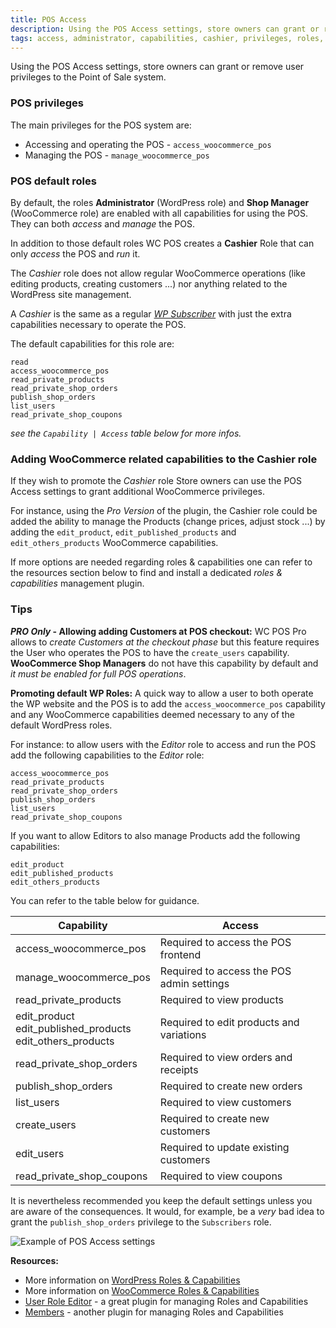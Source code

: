 ```yaml
---
title: POS Access
description: Using the POS Access settings, store owners can grant or remove user privileges to the Point of Sale system.
tags: access, administrator, capabilities, cashier, privileges, roles, shop-manager, users
---
```


Using the POS Access settings, store owners can grant or remove user privileges to the Point of Sale system.

### POS privileges

The main privileges for the POS system are: 

- Accessing and operating the POS - `access_woocommerce_pos`
- Managing the POS - `manage_woocommerce_pos`

### POS default roles

By default, the roles **Administrator** (WordPress role) and **Shop Manager** (WooCommerce role) are enabled with all capabilities for using the POS. They can both _access_ and _manage_ the POS.

In addition to those default roles WC POS creates a **Cashier** Role that can only _access_ the POS and _run_ it.

The _Cashier_ role does not allow regular WooCommerce operations (like editing products, creating customers ...) nor anything related to the WordPress site management.

A _Cashier_ is the same as a regular _[WP Subscriber](https://codex.wordpress.org/Roles_and_Capabilities#Subscriber)_ with just the extra capabilities necessary to operate the POS.

The default capabilities for this role are:

```
read
access_woocommerce_pos
read_private_products
read_private_shop_orders    
publish_shop_orders
list_users
read_private_shop_coupons
```
_see the `Capability | Access` table below for more infos._

### Adding WooCommerce related capabilities to the Cashier role
If they wish to promote the _Cashier_ role Store owners can use the POS Access settings to grant additional WooCommerce privileges.

For instance, using the _Pro Version_ of the plugin, the Cashier role could be added the ability to manage the Products (change prices, adjust stock ...) by adding the `edit_product`, `edit_published_products` and `edit_others_products` WooCommerce capabilities.  

If more options are needed regarding roles & capabilities one can refer to the resources section below to find and install a dedicated _roles & capabilities_ management plugin.

### Tips

**_PRO Only_ - Allowing adding Customers at POS checkout:**
WC POS Pro allows to _create Customers at the checkout phase_ but this feature requires the User who operates the POS to have the `create_users` capability. **WooCommerce Shop Managers** do not have this capability by default and _it must be enabled for full POS operations_.

**Promoting default WP Roles:**
A quick way to allow a user to both operate the WP website and the POS is to add the `access_woocommerce_pos` capability and any WooCommerce capabilities deemed necessary to any of the default WordPress roles.

For instance: to allow users with the _Editor_ role to access and run the POS add the following capabilities to the _Editor_ role: 

```
access_woocommerce_pos
read_private_products
read_private_shop_orders    
publish_shop_orders
list_users
read_private_shop_coupons
```

If you want to allow Editors to also manage Products add the following capabilities:

```
edit_product
edit_published_products
edit_others_products
```

You can refer to the table below for guidance.

| Capability | Access |
| - | - |
| access_woocommerce_pos | Required to access the POS frontend |
| manage_woocommerce_pos | Required to access the POS admin settings |
| read_private_products | Required to view products |
| edit_product <br> edit_published_products <br> edit_others_products | Required to edit products and variations |
| read_private_shop_orders | Required to view orders and receipts |
| publish_shop_orders | Required to create new orders |
| list_users | Required to view customers |
| create_users | Required to create new customers |
| edit_users | Required to update existing customers |
| read_private_shop_coupons | Required to view coupons |

It is nevertheless recommended you keep the default settings unless you are aware of the consequences.
It would, for example, be a _very_ bad idea to grant the `publish_shop_orders` privilege to the `Subscribers` role. 

![Example of POS Access settings](http://wcpos.com/wp-content/uploads/2015/05/user-capabilities.png "Example of POS Access settings")

**Resources:**

*   More information on [WordPress Roles & Capabilities](https://codex.wordpress.org/Roles_and_Capabilities)
*   More information on [WooCommerce Roles & Capabilities](http://docs.woothemes.com/document/roles-capabilities/)
*   [User Role Editor](https://wordpress.org/plugins/user-role-editor/) - a great plugin for managing Roles and Capabilities
*   [Members](https://wordpress.org/plugins/members/) - another plugin for managing Roles and Capabilities
